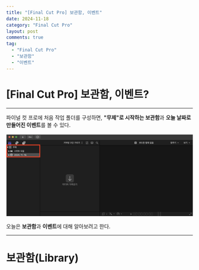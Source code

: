```yaml
---
title: "[Final Cut Pro] 보관함, 이벤트"
date: 2024-11-18
category: "Final Cut Pro"
layout: post
comments: true
tag:
  - "Final Cut Pro"
  - "보관함"
  - "이벤트"
---
```


# [Final Cut Pro] 보관함, 이벤트?
- - - 

파이널 컷 프로에 처음 작업 폴더를 구성하면, **"무제"로 시작하는 보관함**과 **오늘 날짜로 만들어진 이벤트**를 볼 수 있다.

![library_event_1.png](../../assets/attachment/final_cut_pro/library_event_1.png)

오늘은 **보관함**과 **이벤트**에 대해 알아보려고 한다.

- - -
# 보관함(Library)


